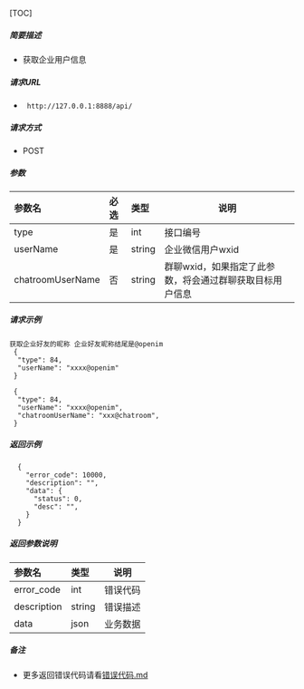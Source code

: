 [TOC]

##### 简要描述

- 获取企业用户信息

##### 请求URL

- ` http://127.0.0.1:8888/api/`

##### 请求方式

- POST

##### 参数

| 参数名              | 必选 | 类型     | 说明                             |
|:-----------------|:---|:-------|--------------------------------|
| type             | 是  | int    | 接口编号                           |
| userName         | 是  | string | 企业微信用户wxid                     |
| chatroomUserName | 否  | string | 群聊wxid，如果指定了此参数，将会通过群聊获取目标用户信息 |

##### 请求示例

```
获取企业好友的昵称 企业好友昵称结尾是@openim
 {
  "type": 84,
  "userName": "xxxx@openim"
 }

 {
  "type": 84,
  "userName": "xxxx@openim",
  "chatroomUserName": "xxx@chatroom",
 }
```

##### 返回示例

``` 
  {
    "error_code": 10000,
    "description": "",
    "data": {
      "status": 0,
      "desc": "",
    }
  }
```

##### 返回参数说明

| 参数名         | 类型     | 说明   |
|:------------|:-------|------|
| error_code  | int    | 错误代码 |
| description | string | 错误描述 |
| data        | json   | 业务数据 |

##### 备注

- 更多返回错误代码请看[错误代码.md](../错误代码.md)






